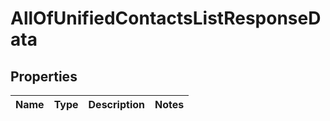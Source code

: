 # AllOfUnifiedContactsListResponseData

## Properties
Name | Type | Description | Notes
------------ | ------------- | ------------- | -------------
